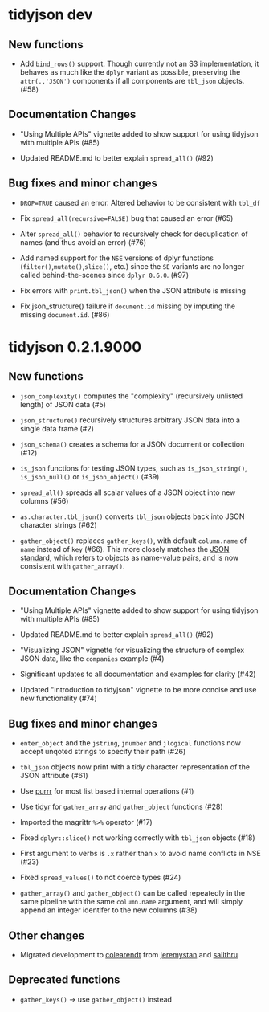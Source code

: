 # tidyjson dev

## New functions

* Add `bind_rows()` support.  Though currently not an S3 implementation, it behaves as much like the `dplyr` variant as possible, preserving the `attr(.,'JSON')` components if all components are `tbl_json` objects. (#58)

## Documentation Changes

* "Using Multiple APIs" vignette added to show support for using tidyjson with multiple APIs (#85)

* Updated README.md to better explain `spread_all()` (#92)

## Bug fixes and minor changes

* `DROP=TRUE` caused an error.  Altered behavior to be consistent with `tbl_df`

* Fix `spread_all(recursive=FALSE)` bug that caused an error (#65)

* Alter `spread_all()` behavior to recursively check for deduplication of names (and thus avoid an error) (#76)

* Add named support for the `NSE` versions of dplyr functions (`filter()`,`mutate()`,`slice()`, etc.) since the `SE` variants are no longer called behind-the-scenes since `dplyr 0.6.0`.  (#97)

* Fix errors with `print.tbl_json()` when the JSON attribute is missing

* Fix json_structure() failure if `document.id` missing by imputing 
the missing `document.id`.  (#86)

# tidyjson 0.2.1.9000

## New functions

* `json_complexity()` computes the "complexity" (recursively unlisted length) of JSON data (#5)

* `json_structure()` recursively structures arbitrary JSON data into a single data frame (#2)

* `json_schema()` creates a schema for a JSON document or collection (#12)

* `is_json` functions for testing JSON types, such as `is_json_string()`, `is_json_null()` or `is_json_object()` (#39)

* `spread_all()` spreads all scalar values of a JSON object into new columns (#56)

* `as.character.tbl_json()` converts `tbl_json` objects back into JSON character strings (#62)

* `gather_object()` replaces `gather_keys()`, with default `column.name` of `name` instead of `key` (#66). This more closely matches the [JSON standard](http://www.json.org/), which refers to objects as name-value pairs, and is now consistent with `gather_array()`.

## Documentation Changes

* "Using Multiple APIs" vignette added to show support for using tidyjson with multiple APIs (#85)

* Updated README.md to better explain `spread_all()` (#92)

* "Visualizing JSON" vignette for visualizing the structure of complex JSON data, like the `companies` example (#4)

* Significant updates to all documentation and examples for clarity (#42)

* Updated "Introduction to tidyjson" vignette to be more concise and use new functionality (#74)

## Bug fixes and minor changes

* `enter_object` and the `jstring`, `jnumber` and `jlogical` functions now accept unqoted strings to specify their path (#26)

* `tbl_json` objects now print with a tidy character representation of the JSON attribute (#61)

* Use [purrr](https://github.com/tidyverse/purrr) for most list based internal operations (#1)

* Use [tidyr](https://github.com/tidyverse/tidyr) for `gather_array` and `gather_object` functions (#28)

* Imported the magrittr `%>%` operator (#17)

* Fixed `dplyr::slice()` not working correctly with `tbl_json` objects (#18)

* First argument to verbs is `.x` rather than `x` to avoid name conflicts in NSE (#23)

* Fixed `spread_values()` to not coerce types (#24)

* `gather_array()` and `gather_object()` can be called repeatedly in the same pipeline with the same `column.name` argument, and will simply append an integer identifer to the new columns (#38)

## Other changes

* Migrated development to [colearendt](https://github.com/colearendt/tidyjson) from [jeremystan](https://github.com/jeremystan/tidyjson) and [sailthru](https://github.com/sailthru/tidyjson)

## Deprecated functions

* `gather_keys()` -> use `gather_object()` instead
